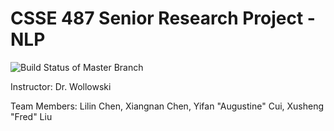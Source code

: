 # CSSE 487 Senior Research Project - NLP
![Build Status of Master Branch](https://github.com/liux6/csse487nlp/workflows/build/badge.svg)

Instructor: Dr. Wollowski

Team Members: Lilin Chen, Xiangnan Chen, Yifan "Augustine" Cui, Xusheng "Fred" Liu
